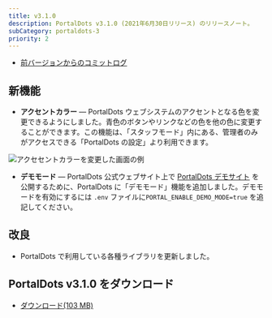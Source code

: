 ```yaml
---
title: v3.1.0
description: PortalDots v3.1.0 (2021年6月30日リリース) のリリースノート。
subCategory: portaldots-3
priority: 2
---
```


- [前バージョンからのコミットログ](https://github.com/portal-dots/PortalDots/compare/v3.0.1...v3.1.0)

## 新機能
- **アクセントカラー** — PortalDots ウェブシステムのアクセントとなる色を変更できるようにしました。青色のボタンやリンクなどの色を他の色に変更することができます。この機能は、「スタッフモード」内にある、管理者のみがアクセスできる「PortalDots の設定」より利用できます。

![アクセセントカラーを変更した画面の例](https://user-images.githubusercontent.com/6687653/123821084-11801480-d936-11eb-95fe-169ef3aebd16.png)

- **デモモード** — PortalDots 公式ウェブサイト上で [PortalDots デモサイト](https://demo.portaldots.com) を公開するために、PortalDots に「デモモード」機能を追加しました。デモモードを有効にするには `.env` ファイルに`PORTAL_ENABLE_DEMO_MODE=true` を追記してください。

## 改良
- PortalDots で利用している各種ライブラリを更新しました。

## PortalDots v3.1.0 をダウンロード
- [ダウンロード(103 MB)](https://github.com/portal-dots/PortalDots/releases/download/v3.1.0/PortalDots.zip)
